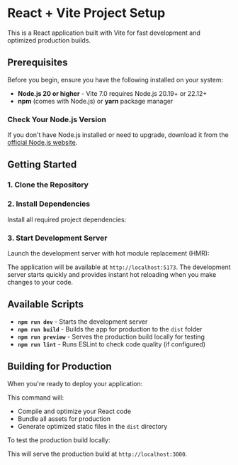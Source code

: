 # React + Vite Project Setup

This is a React application built with Vite for fast development and optimized production builds.

## Prerequisites

Before you begin, ensure you have the following installed on your system:

- **Node.js 20 or higher** - Vite 7.0 requires Node.js 20.19+ or 22.12+
- **npm** (comes with Node.js) or **yarn** package manager

### Check Your Node.js Version

If you don't have Node.js installed or need to upgrade, download it from the [official Node.js website](https://nodejs.org/).

## Getting Started

### 1. Clone the Repository

### 2. Install Dependencies

Install all required project dependencies:

### 3. Start Development Server

Launch the development server with hot module replacement (HMR):


The application will be available at `http://localhost:5173`. The development server starts quickly and provides instant hot reloading when you make changes to your code.

## Available Scripts

- **`npm run dev`** - Starts the development server
- **`npm run build`** - Builds the app for production to the `dist` folder
- **`npm run preview`** - Serves the production build locally for testing
- **`npm run lint`** - Runs ESLint to check code quality (if configured)

## Building for Production

When you're ready to deploy your application:


This command will:
- Compile and optimize your React code
- Bundle all assets for production
- Generate optimized static files in the `dist` directory

To test the production build locally:

This will serve the production build at `http://localhost:3000`.




